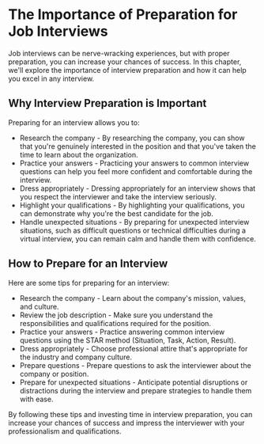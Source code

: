 The Importance of Preparation for Job Interviews
=========================================================================

Job interviews can be nerve-wracking experiences, but with proper preparation, you can increase your chances of success. In this chapter, we'll explore the importance of interview preparation and how it can help you excel in any interview.

Why Interview Preparation is Important
--------------------------------------

Preparing for an interview allows you to:

* Research the company - By researching the company, you can show that you're genuinely interested in the position and that you've taken the time to learn about the organization.
* Practice your answers - Practicing your answers to common interview questions can help you feel more confident and comfortable during the interview.
* Dress appropriately - Dressing appropriately for an interview shows that you respect the interviewer and take the interview seriously.
* Highlight your qualifications - By highlighting your qualifications, you can demonstrate why you're the best candidate for the job.
* Handle unexpected situations - By preparing for unexpected interview situations, such as difficult questions or technical difficulties during a virtual interview, you can remain calm and handle them with confidence.

How to Prepare for an Interview
-------------------------------

Here are some tips for preparing for an interview:

* Research the company - Learn about the company's mission, values, and culture.
* Review the job description - Make sure you understand the responsibilities and qualifications required for the position.
* Practice your answers - Practice answering common interview questions using the STAR method (Situation, Task, Action, Result).
* Dress appropriately - Choose professional attire that's appropriate for the industry and company culture.
* Prepare questions - Prepare questions to ask the interviewer about the company or position.
* Prepare for unexpected situations - Anticipate potential disruptions or distractions during the interview and prepare strategies to handle them with ease.

By following these tips and investing time in interview preparation, you can increase your chances of success and impress the interviewer with your professionalism and qualifications.
